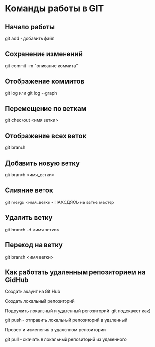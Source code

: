 # Команды работы в GIT

## Начало работы

git add - добавить файл

## Сохранение изменений

git commit -m "описание коммита"

## Отображение коммитов

git log или git log --graph

## Перемещение по веткам

git checkout <имя ветки>

## Отображение всех веток

git branch

## Добавить новую ветку

git branch <имя_ветки>

## Слияние веток

git merge <имя_ветки> НАХОДЯСЬ на ветке мастер

## Удалить ветку

git branch -d <имя ветки>

## Переход на ветку

git branch <имя ветки>

## Как работать удаленным репозиторием на GidHub

Создать акаунт на Git Hub

Создать локальный репозиторий

Подружить локальный и удаленный репозиторий (git подскажет как)

git push - отправить локальный репозиторий в удаленный

Провести изменения в удаленном репозитории

git pull - скачать в локальный репозиторий из удаленного




